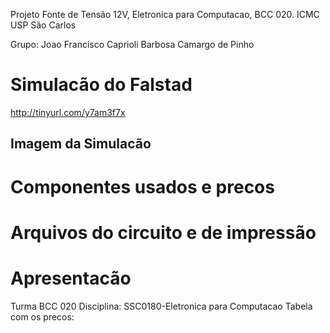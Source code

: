 Projeto Fonte de Tensão 12V, Eletronica para Computacao, BCC 020. ICMC USP São Carlos

Grupo:
  Joao Francisco Caprioli Barbosa Camargo de Pinho
  
  # Simulacão do Falstad
  
  http://tinyurl.com/y7am3f7x
  
  ## Imagem da Simulacão
  
  # Componentes usados e precos
  
  # Arquivos do circuito e de impressão
  
  
  
  # Apresentacão
  
Turma BCC 020
Disciplina: SSC0180-Eletronica para Computacao
Tabela com os precos:



